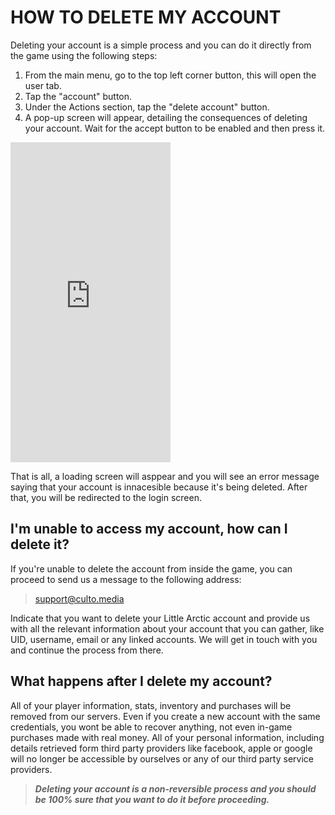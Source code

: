#  HOW TO DELETE MY ACCOUNT
Deleting your account is a simple process and you can do it directly from the game using the following steps:

1. From the main menu, go to the top left corner button, this will open the user tab.
2. Tap the "account" button.
3. Under the Actions section, tap the "delete account" button.
4. A pop-up screen will appear, detailing the consequences of deleting your account. Wait for the accept button to be enabled and then press it.

<iframe width="256" height="512" src="https://www.youtube.com/embed/lcJfFAA424k" title="YouTube video player" frameborder="0" allow="accelerometer; autoplay; clipboard-write; encrypted-media; gyroscope; picture-in-picture" allowfullscreen></iframe>

That is all, a loading screen will asppear and you will see an error message saying that your account is innacesible because it's being deleted. After that, you will be redirected to the login screen. 

## I'm unable to access my account, how can I delete it? 

If you're unable to delete the account from inside the game, you can proceed to send us a message to the following address:

> <support@culto.media>

Indicate that you want to delete your Little Arctic account and provide us with all the relevant information about your account that you can gather, like UID, username, email or any linked accounts. We will get in touch with you and continue the process from there.

## What happens after I delete my account?

All of your player information, stats, inventory and purchases will be removed from our servers. Even if you create a new account with the same credentials, you wont be able to recover anything, not even in-game purchases made with real money. All of your personal information, including details retrieved form third party providers like facebook, apple or google will no longer be accessible by ourselves or any of our third party service providers.

> ***Deleting your account is a non-reversible process and you should be 100% sure that you want to do it before proceeding.***